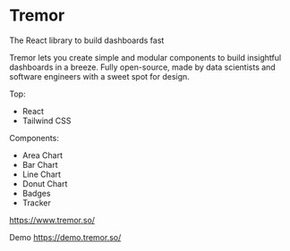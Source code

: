 # Tremor 




The React library to build dashboards fast

Tremor lets you create simple and modular components to build insightful dashboards in a breeze. Fully open-source, made by data scientists and software engineers with a sweet spot for design.

Top:
- React
- Tailwind CSS


Components:

- Area Chart
- Bar Chart
- Line Chart
- Donut Chart
- Badges
- Tracker


https://www.tremor.so/


Demo
https://demo.tremor.so/